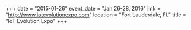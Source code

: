 +++
date = "2015-01-26"
event_date = "Jan 26-28, 2016"
link = "http://www.iotevolutionexpo.com"
location = "Fort Lauderdale, FL"
title = "IoT Evolution Expo"
+++
